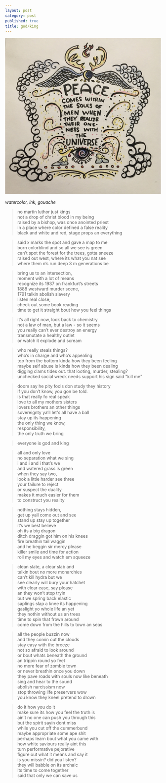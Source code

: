 ```yaml
---
layout: post
category: post
published: true
title: god/king
---
```

![we](/media/ur0ne.jpeg)
<!--more-->
<span class='date fr'>*watercolor, ink, gouache*</span>  
  
  
  
>no martin luthor just kings  
not a drop of christ blood in my being  
raised by a bishop, was once anointed priest  
in a place where color defined a false reality  
black and white and red, stage props an everything  
  
>said x marks the spot and gave a map to me  
born colorblind and so all we see is green  
can’t spot the forest for the trees, gotta sneeze  
raised out west, where its what you nat see  
where them n’s run deep 3 m generations be  
  
>bring us to an intersection,  
moment with a lot of means  
recognize its 1937 on frankfurt’s streets  
1888 westward murder scene,  
1791 talkin abolish slavery  
listen real close,  
check out some book reading  
time to get it straight bout how you feel things    
  
>it’s all right now, look back to chemistry  
not a law of man, but a law - so it seems  
you really can’t ever destroy an energy  
transmutate a healthy outlet  
or watch it explode and scream    
  
>who really steals things?  
who’s in charge and who’s appealing  
top from the bottom kinda how they been feeling  
maybe self abuse is kinda how they been dealing  
digging clams tides out. 
that looting, murder, stealing?  
unchecked social wreck needs support 
his sign said "kill me"    
  
>doom say he pity fools don study they history  
if you don’t know, you gon be told.  
is that really fo real speak  
love to all my mothers sisters  
lovers brothers an other things  
sovereignty ya’ll let's all have a ball  
stay up its happening  
the only thing we know,  
responsibility,  
the only truth we bring   
  
>everyone is god and king  
  
>all and only love  
no separation what we sing  
i and i and i that’s we  
and watered grass is green  
when they say two,  
look a little harder see three  
your failure to reject  
or suspect the duality  
makes it much easier for them  
to construct you reality   
  
>nothing stays hidden,  
get up yall come out and see  
stand up stay up together  
it’s we best believe  
oh its a big dragon  
ditch draggin got him on his knees  
fire breathin tail waggin  
and he beggin sir mercy please  
killer smile and time for action  
roll my eyes and watch em squeeze  
  
>clean slate, a clear slab and  
talkin bout no more monarchies  
can’t kill hydra but we  
see clearly
will bury your hatchet  
with clear ease, say please  
an they won’t stop tryin  
but we spring back elastic  
saplings slap a knee its happening  
gaslight yo whole life an yet  
they nothin without us an trees  
time to spin that frown around  
come down from the hills to town an seas    
  
>all the people buzzin now  
and they comin out the clouds  
stay easy with the breeze  
not so afraid to look around  
or bout whats beneath the ground  
an trippin round yo feet  
no more fear of zombie town  
or never breathin once you down  
they pave roads with souls now like beneath  
sing and hear to the sound  
abolish narcissism now  
stop throwing life preservers wow  
you know they kneel pretend to drown
  
>do it how you do it  
make sure its how you feel the truth is  
ain’t no one can push you through this  
but the spirit sayin dont miss    
while you cut off the cummerbund  
maybe appropriate some ape shit  
perhaps learn bout what you came with  
how white saviours really aint this  
turn performative pejorative  
figure out what it means and say it  
is you missin? did you listen?  
they will babble on its archaic  
its time to come together  
said that only we can save us  